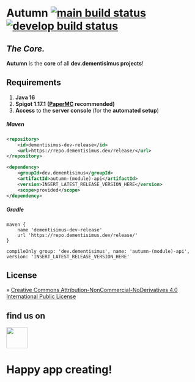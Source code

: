 # Autumn [![main build status](https://github.com/dementisimus/Autumn/actions/workflows/build.yml/badge.svg?branch=main)](https://github.com/dementisimus/Autumn) [![develop build status](https://github.com/dementisimus/Autumn/actions/workflows/build.yml/badge.svg?branch=develop)](https://github.com/dementisimus/Autumn/tree/develop)
## _The Core._

**Autumn** is the **core** of all **dev.dementisimus projects**!

## **Requirements**

1. **Java 16**
2. **Spigot 1.17.1** **([PaperMC] recommended)**
3. **Access** to the **server console** (for the **automated setup**)

##### Maven
```xml
<repository>
    <id>dementisimus-dev-release</id>
    <url>https://repo.dementisimus.dev/release/</url>
</repository>

<dependency>
    <groupId>dev.dementisimus</groupId>
    <artifactId>autumn-(module)-api</artifactId>
    <version>INSERT_LATEST_RELEASE_VERSION_HERE</version>
    <scope>provided</scope>
</dependency>
```

##### Gradle
```
maven {
    name 'dementisimus-dev-release'
    url 'https://repo.dementisimus.dev/release/'
}

compileOnly group: 'dev.dementisimus', name: 'autumn-(module)-api', version: 'INSERT_LATEST_RELEASE_VERSION_HERE'
```

## **License**

» [Creative Commons Attribution-NonCommercial-NoDerivatives 4.0 International Public License]

## find us on

[<img src="https://discordapp.com/assets/e4923594e694a21542a489471ecffa50.svg" alt="" height="55" />](https://discord.gg/sTRg8A7)

# **Happy app creating!**

[planned features]: <https://github.com/dementisimus/Autumn/issues>
[Discord-Server]: <https://discord.gg/sTRg8A7>

[PaperMC]: <https://papermc.io/downloads>

[GitHub Releases]: <https://github.com/dementisimus/Autumn/releases>

[Creative Commons Attribution-NonCommercial-NoDerivatives 4.0 International Public License]: <https://creativecommons.org/licenses/by-nc-nd/4.0/>
